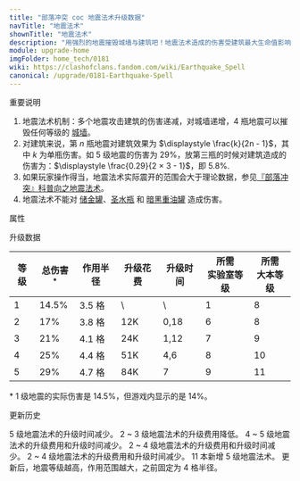 ```yaml
---
title: "部落冲突 coc 地震法术升级数据"
navTitle: "地震法术"
shownTitle: "地震法术"
description: "用强烈的地震摧毁城墙与建筑吧！地震法术造成的伤害受建筑最大生命值影响。对同一建筑重复施放地震法术，造成的伤害将会递减。但是，对同一块城墙重复施放该法术则可以产生更大的伤害。没有任何城墙能抵抗四次地震法术！"
module: upgrade-home
imgFolder: home_tech/0181
wiki: https://clashofclans.fandom.com/wiki/Earthquake_Spell
canonical: /upgrade/0181-Earthquake-Spell
---
```


<UnitInfo :folder="$frontmatter.imgFolder" imgSrc="Earthquake_Spell.png" :imgAlt="$frontmatter.navTitle"
    description="用强烈的地震摧毁城墙与建筑吧！<br>地震法术造成的伤害受建筑最大生命值影响。对同一建筑重复施放地震法术，造成的伤害将会递减。但是，对同一块城墙重复施放该法术则可以产生更大的伤害。没有任何城墙能抵抗四次地震法术！"
    :isSmallImg="true" />

<SmallTitle>重要说明</SmallTitle>

1. 地震法术机制：多个地震攻击建筑的伤害递减，对城墙递增，4 瓶地震可以摧毁任何等级的 [城墙](/upgrade/0300-Walls)。
2. 对建筑来说，第 $n$ 瓶地震对建筑效果为 $\displaystyle \frac{k}{2n - 1}$，其中 $k$ 为单瓶伤害。如 5 级地震的伤害为 29%，放第三瓶的时候对建筑造成的伤害为：$\displaystyle \frac{0.29}{2 × 3 - 1}$，即 $5.8\%$.
3. 如果玩家操作得当，地震法术实际震开的范围会大于理论数据，参见[『部落冲突』科普向之地震法术](/p/897)。
4. 地震法术不能对 [储金罐](/upgrade/0404-Gold-Storage)、[圣水瓶](/upgrade/0405-Elixir-Storage) 和 [暗黑重油罐](/upgrade/0406-Dark-Elixir-Storage) 造成伤害。

<SmallTitle>属性</SmallTitle>

<UnitProperties>
    <UnitProperty pKey="作用半径" pValue="3.5 格" />
    <UnitProperty pKey="作用类型" pValue="百分比范围伤害" />
    <UnitProperty pKey="作用目标" pValue="敌方建筑和墙" />
    <UnitProperty pKey="法术持续时间" pValue="震 5 次，共持续 2 秒" />
    <UnitProperty pKey="占用的法术空间" pValue="1" />
    <UnitProperty pKey="所需暗黑法术工厂等级" pValue="2" />
    <UnitProperty pKey="所需大本等级" pValue="8" />
    <UnitProperty pKey="法术配置时间" pValue="180" :isTrainingTime="true" />
</UnitProperties>

<SmallTitle>升级数据</SmallTitle>

<script setup>
const tableExtraInfo = [
    {
        "column": 3,
        "type": "cost",
        "gpClass": "research",
        "icon": "Dark_Elixir"
    },
    {
        "column": 4,
        "type": "time",
        "gpClass": "research"
    }
];
</script>

<UnitTable :tableExtraInfo="tableExtraInfo">

| 等级 |总伤害<sup>*</sup>| 作用半径 | 升级花费 | 升级时间 |所需<br>实验室等级|所需<br>大本等级|
| ---- |       ----      |   ---   |   ----  |   ----   |       ----      |      ----     |
|   1  |       14.5%     |  3.5 格 |     \   |     \    |         1       |        8      |
|   2  |         17%     |  3.8 格 |    12K  |    0,18  |         6       |        8      |
|   3  |         21%     |  4.1 格 |    24K  |    1,12  |         7       |        9      |
|   4  |         25%     |  4.4 格 |    51K  |    4,6   |         8       |       10      |
|   5  |         29%     |  4.7 格 |    84K  |    7     |         9       |       11      |
</UnitTable>

\* 1 级地震的实际伤害是 14.5%，但游戏内显示的是 14%。

<SmallTitle>更新历史</SmallTitle>

<Timeline>
    <TimelineItem date="2024/06/18">
        <TimelineRow>5 级地震法术的升级时间减少。</TimelineRow>
    </TimelineItem>
    <TimelineItem date="2023/12/12">
        <TimelineRow>2 ~ 3 级地震法术的升级费用降低。</TimelineRow>
    </TimelineItem>
    <TimelineItem date="2022/10/10">
        <TimelineRow>4 ~ 5 级地震法术的升级费用和升级时间减少。</TimelineRow>
    </TimelineItem>
    <TimelineItem date="2021/12/09">
        <TimelineRow>2 ~ 4 级地震法术的升级费用和升级时间减少。</TimelineRow>
    </TimelineItem>
    <TimelineItem date="2021/04/12">
        <TimelineRow>2 ~ 4 级地震法术的升级费用和升级时间减少。</TimelineRow>
    </TimelineItem>
    <TimelineItem date="2019/06/18">
        <TimelineRow>11 本新增 5 级地震法术。</TimelineRow>
        <TimelineRow>更新后，地震等级越高，作用范围越大，之前固定为 4 格半径。</TimelineRow>
    </TimelineItem>
    <TimelineItem :historyBottom="true" />
</Timeline>